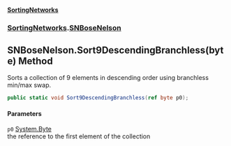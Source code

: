 #### [SortingNetworks](index.md 'index')
### [SortingNetworks](SortingNetworks.md 'SortingNetworks').[SNBoseNelson](SortingNetworks_SNBoseNelson.md 'SortingNetworks.SNBoseNelson')
## SNBoseNelson.Sort9DescendingBranchless(byte) Method
Sorts a collection of 9 elements in descending order using branchless min/max swap.  
```csharp
public static void Sort9DescendingBranchless(ref byte p0);
```
#### Parameters
<a name='SortingNetworks_SNBoseNelson_Sort9DescendingBranchless(byte)_p0'></a>
`p0` [System.Byte](https://docs.microsoft.com/en-us/dotnet/api/System.Byte 'System.Byte')  
the reference to the first element of the collection
  
